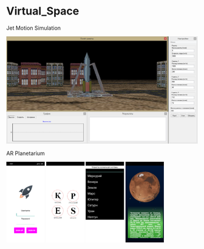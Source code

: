 # Virtual_Space
Jet Motion Simulation

<img src="Rocket.png">

AR Planetarium

<img src="Media/Space.png" width = "20%">

<img src="Media/Main.png" width = "20%">

<img src="Media/List.png" width = "20%">

<img src="Media/ScreenRus.png" width = "20%">
